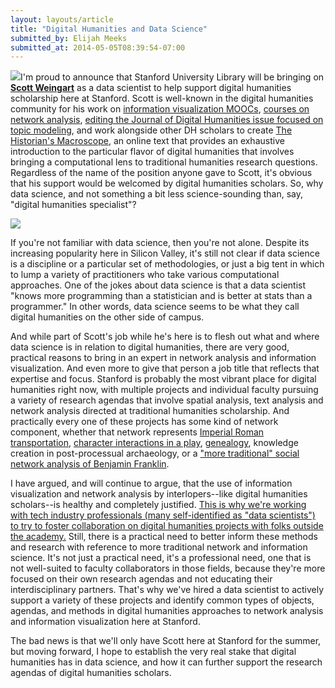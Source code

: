 ```yaml
---
layout: layouts/article
title: "Digital Humanities and Data Science"
submitted_by: Elijah Meeks
submitted_at: 2014-05-05T08:39:54-07:00
---
```


![](https://digitalhumanities.stanford.edu/sites/g/files/sbiybj8071/f/styles/large/public/VennDiagram2.png?itok=8u5TjfJ6)I'm proud to announce that Stanford University Library will be bringing on **[Scott Weingart](http://www.scottbot.net/HIAL/?page_id=22226)** as a data scientist to help support digital humanities scholarship here at Stanford. Scott is well-known in the digital humanities community for his work on [information visualization MOOCs](http://ivmooc.cns.iu.edu/), [courses on network analysis](http://dhsi.org/courses.php), [editing the Journal of Digital Humanities issue focused on topic modeling](http://journalofdigitalhumanities.org/2-1/dh-contribution-to-topic-modeling/), and work alongside other DH scholars to create [The Historian's Macroscope](http://www.themacroscope.org/), an online text that provides an exhaustive introduction to the particular flavor of digital humanities that involves bringing a computational lens to traditional humanities research questions. Regardless of the name of the position anyone gave to Scott, it's obvious that his support would be welcomed by digital humanities scholars. So, why data science, and not something a bit less science-sounding than, say, "digital humanities specialist"?


[![](/sites/g/files/sbiybj8071/f/VennDiagram2.png)](http://joelgrus.com/2013/06/09/post-prism-data-science-venn-diagram/)


If you're not familiar with data science, then you're not alone. Despite its increasing popularity here in Silicon Valley, it's still not clear if data science is a discipline or a particular set of methodologies, or just a big tent in which to lump a variety of practitioners who take various computational approaches. One of the jokes about data science is that a data scientist "knows more programming than a statistician and is better at stats than a programmer." In other words, data science seems to be what they call digital humanities on the other side of campus.


And while part of Scott's job while he's here is to flesh out what and where data science is in relation to digital humanities, there are very good, practical reasons to bring in an expert in network analysis and information visualization. And even more to give that person a job title that reflects that expertise and focus. Stanford is probably the most vibrant place for digital humanities right now, with multiple projects and individual faculty pursuing a variety of research agendas that involve spatial analysis, text analysis and network analysis directed at traditional humanities scholarship. And practically every one of these projects has some kind of network component, whether that network represents [Imperial Roman transportation](http://orbis.stanford.edu/v2/), [character interactions in a play](http://litlab.stanford.edu/?page_id=13), [genealogy](http://kindred.stanford.edu), knowledge creation in post-processual archaeology, or a ["more traditional" social network analysis of Benjamin Franklin](http://shc.stanford.edu/workshop/meetings/social-network-benjamin-franklin-printer).


I have argued, and will continue to argue, that the use of information visualization and network analysis by interlopers--like digital humanities scholars--is healthy and completely justified. [This is why we're working with tech industry professionals (many self-identified as "data scientists") to try to foster collaboration on digital humanities projects with folks outside the academy.](http://www.meetup.com/BayAreaDH/) Still, there is a practical need to better inform these methods and research with reference to more traditional network and information science. It's not just a practical need, it's a professional need, one that is not well-suited to faculty collaborators in those fields, because they're more focused on their own research agendas and not educating their interdisciplinary partners. That's why we've hired a data scientist to actively support a variety of these projects and identify common types of objects, agendas, and methods in digital humanities approaches to network analysis and information visualization here at Stanford.


The bad news is that we'll only have Scott here at Stanford for the summer, but moving forward, I hope to establish the very real stake that digital humanities has in data science, and how it can further support the research agendas of digital humanities scholars.


 


 